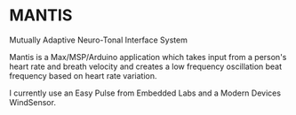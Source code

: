 # MANTIS
Mutually Adaptive Neuro-Tonal Interface System

Mantis is a Max/MSP/Arduino application which takes input from a person's heart rate and breath velocity and creates a low frequency oscillation beat frequency based on heart rate variation.

I currently use an Easy Pulse from Embedded Labs and a Modern Devices WindSensor.
